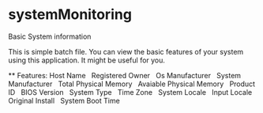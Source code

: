 # systemMonitoring
Basic System information


This is simple batch file. You can view the basic features of your system using this application. It might be useful for you.

** Features:
Host Name &nbsp;
Registered Owner &nbsp;
Os Manufacturer &nbsp;
System Manufacturer &nbsp;
Total Physical Memory &nbsp;
Avaiable Physical Memory &nbsp;
Product ID &nbsp;
BIOS Version &nbsp;
System Type &nbsp;
Time Zone &nbsp;
System Locale &nbsp;
Input Locale &nbsp;
Original Install &nbsp;
System Boot Time &nbsp;
